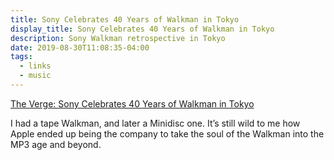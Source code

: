 ```yaml
---
title: Sony Celebrates 40 Years of Walkman in Tokyo
display_title: Sony Celebrates 40 Years of Walkman in Tokyo
description: Sony Walkman retrospective in Tokyo
date: 2019-08-30T11:08:35-04:00
tags:
  - links
  - music
---
```

[The Verge: Sony Celebrates 40 Years of Walkman in Tokyo](https://www.theverge.com/circuitbreaker/2019/8/30/20840337/sony-walkman-in-the-park-tokyo-exhibit-anniversary)

I had a tape Walkman, and later a Minidisc one. It’s still wild to me how Apple ended up being the company to take the soul of the Walkman into the MP3 age and beyond.
